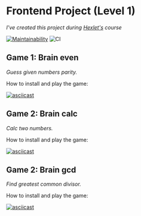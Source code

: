 # Frontend Project (Level 1)

_I've created this project during [Hexlet's](https://hexlet.io) course_

[![Maintainability](https://api.codeclimate.com/v1/badges/3cadfb9b017e012a820c/maintainability)](https://codeclimate.com/github/vre2h/frontend-project-lvl1/maintainability)
![CI](https://github.com/vre2h/frontend-project-lvl1/workflows/CI/badge.svg)

## Game 1: Brain even

_Guess given numbers parity._

How to install and play the game:

[![asciicast](https://asciinema.org/a/kCcCit0sJWynXqR5Z0wjubNIJ.svg)](https://asciinema.org/a/kCcCit0sJWynXqR5Z0wjubNIJ)

## Game 2: Brain calc

_Calc two numbers._

How to install and play the game:

[![asciicast](https://asciinema.org/a/NqJ4fKek8XZM1ObJaEKaDYckj.svg)](https://asciinema.org/a/NqJ4fKek8XZM1ObJaEKaDYckj)

## Game 2: Brain gcd

_Find greatest common divisor._

How to install and play the game:

[![asciicast](https://asciinema.org/a/fAqh8j0WdsuCEqqi6KQA2ppLY.svg)](https://asciinema.org/a/fAqh8j0WdsuCEqqi6KQA2ppLY)
